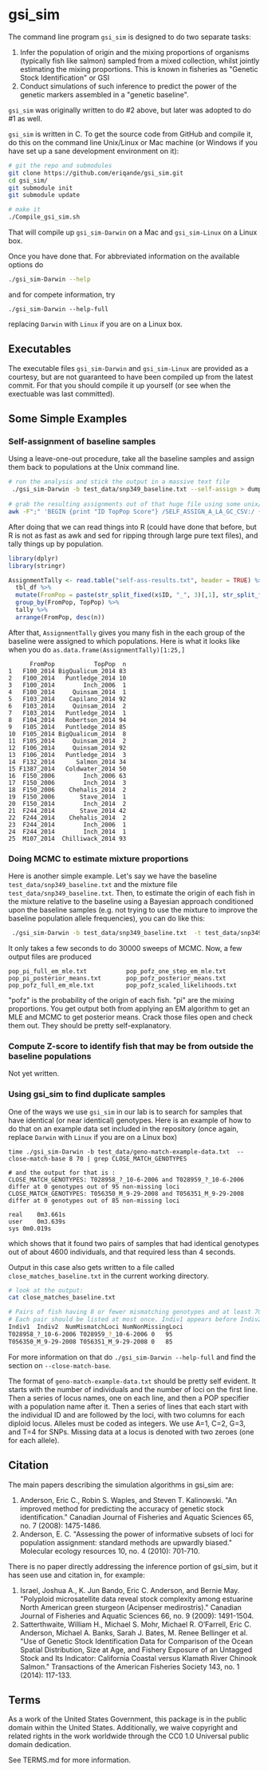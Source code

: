 # gsi_sim

The command line program `gsi_sim` is designed to do two separate tasks:
  1. Infer the population of origin and the mixing proportions of organisms
(typically fish like salmon) sampled from a mixed collection, whilst jointly
estimating the mixing proportions.  This is known in fisheries as 
"Genetic Stock Identification" or GSI
  2. Conduct simulations of such inference to predict the power of the genetic
markers assembled in a "genetic baseline".  

`gsi_sim` was originally written to do #2 above, but 
later was adopted to do  #1 as well.  

`gsi_sim` is written in C.  To get the source code from GitHub and compile it, do this
on the command line Unix/Linux or Mac machine (or Windows if you have set up a 
sane development environment on it):
```sh
# git the repo and submodules
git clone https://github.com/eriqande/gsi_sim.git
cd gsi_sim/
git submodule init
git submodule update

# make it
./Compile_gsi_sim.sh
```

That will compile up `gsi_sim-Darwin` on a Mac and `gsi_sim-Linux` on a Linux box.

Once you have done that. For abbreviated information on the available options do
```sh
./gsi_sim-Darwin --help
```
and for compete information, try
```
./gsi_sim-Darwin --help-full
```
replacing `Darwin` with `Linux` if you are on a Linux box.

## Executables

The executable files `gsi_sim-Darwin` and `gsi_sim-Linux` are provided as a courtesy, but are not guaranteed to have been compiled up from the latest commit. For that you should compile it up yourself (or see when the exectuable was last committed).

## Some Simple Examples

### Self-assignment of baseline samples
Using a leave-one-out procedure, take all the baseline samples and assign them back to populations at the Unix command line.

```sh
# run the analysis and stick the output in a massive text file
 ./gsi_sim-Darwin -b test_data/snp349_baseline.txt --self-assign > dumpfile
 
# grab the resulting assignments out of that huge file using some unix/Linux tools
awk -F";" 'BEGIN {print "ID TopPop Score"} /SELF_ASSIGN_A_LA_GC_CSV:/ {print $1, $2, $3}' dumpfile | sed 's/SELF_ASSIGN_A_LA_GC_CSV:\///g;' > self-ass-results.txt 
```

After doing that we can read things into R (could have done that before, but R is not as fast as awk and sed for ripping
through large pure text files), and tally things up by population.

```r
library(dplyr)
library(stringr)

AssignmentTally <- read.table("self-ass-results.txt", header = TRUE) %>%
  tbl_df %>%
  mutate(FromPop = paste(str_split_fixed(x$ID, "_", 3)[,1], str_split_fixed(x$ID, "_", 3)[,2], sep ="_")) %>%
  group_by(FromPop, TopPop) %>%
  tally %>%
  arrange(FromPop, desc(n))
```

After that, `AssignmentTally` gives you many fish in the each group of the baseline were assigned to which populations. Here is
what it looks like when you do `as.data.frame(AssignmentTally)[1:25,]`

```
      FromPop           TopPop  n
1   F100_2014 BigQualicum_2014 83
2   F100_2014   Puntledge_2014 10
3   F100_2014        Inch_2006  1
4   F100_2014     Quinsam_2014  1
5   F103_2014    Capilano_2014 92
6   F103_2014     Quinsam_2014  2
7   F103_2014   Puntledge_2014  1
8   F104_2014   Robertson_2014 94
9   F105_2014   Puntledge_2014 85
10  F105_2014 BigQualicum_2014  8
11  F105_2014     Quinsam_2014  2
12  F106_2014     Quinsam_2014 92
13  F106_2014   Puntledge_2014  3
14  F132_2014      Salmon_2014 34
15 F1387_2014   Coldwater_2014 50
16  F150_2006        Inch_2006 63
17  F150_2006        Inch_2014  3
18  F150_2006    Chehalis_2014  2
19  F150_2006       Stave_2014  1
20  F150_2014        Inch_2014  2
21  F244_2014       Stave_2014 42
22  F244_2014    Chehalis_2014  2
23  F244_2014        Inch_2006  1
24  F244_2014        Inch_2014  1
25  M107_2014  Chilliwack_2014 93
```

### Doing MCMC to estimate mixture proportions
Here is another simple example.  Let's say we have the baseline `test_data/snp349_baseline.txt` and the
mixture file `test_data/snp349_baseline.txt`.  Then, to estimate the origin of each fish in the mixture
relative to the baseline using a Bayesian approach conditioned upon the baseline samples (e.g. not trying to
use the mixture to improve the baseline population allele frequencies), you can do like this:

```sh
 ./gsi_sim-Darwin -b test_data/snp349_baseline.txt  -t test_data/snp349_mixture.txt --mcmc-sweeps 25000 --mcmc-burnin 5000 > big_ol_output.txt 
```
It only takes a few seconds to do 30000 sweeps of MCMC.  Now, a few output files are produced
```
pop_pi_full_em_mle.txt           pop_pofz_one_step_em_mle.txt
pop_pi_posterior_means.txt       pop_pofz_posterior_means.txt
pop_pofz_full_em_mle.txt         pop_pofz_scaled_likelihoods.txt
```
"pofz" is the probability of the origin of each fish.  "pi" are the mixing proportions.  You get output both
from applying an EM algorithm to get an MLE and MCMC to get posterior means.  Crack those files open and check them
out.  They should be pretty self-explanatory.


### Compute Z-score to identify fish that may be from outside the baseline populations
Not yet written.

### Using gsi_sim to find duplicate samples
One of the ways we use `gsi_sim` in our lab is to search for samples that have identical (or
near identical) genotypes.  Here is an example of how to do that on an example
data set included in the repository (once again, replace `Darwin` with `Linux` if you are on a Linux box)
```
time ./gsi_sim-Darwin -b test_data/geno-match-example-data.txt  --close-match-base 8 70 | grep CLOSE_MATCH_GENOTYPES

# and the output for that is :
CLOSE_MATCH_GENOTYPES: T028958_?_10-6-2006 and T028959_?_10-6-2006 differ at 0 genotypes out of 95 non-missing loci
CLOSE_MATCH_GENOTYPES: T056350_M_9-29-2008 and T056351_M_9-29-2008 differ at 0 genotypes out of 85 non-missing loci

real	0m3.661s
user	0m3.639s
sys	0m0.019s

``` 
which shows that it found two pairs of samples that had identical genotypes out of about 4600 individuals,
and that required less than 4 seconds.

Output in this case also gets written to a file called `close_matches_baseline.txt` in the current 
working directory.

```sh
# look at the output:
cat close_matches_baseline.txt 

# Pairs of fish having 8 or fewer mismatching genotypes and at least 70 loci that are non-missing in each member of the pair 
# Each pair should be listed at most once. Indiv1 appears before Indiv2 in the data set.
Indiv1	Indiv2	NumMismatchLoci	NumNonMissingLoci
T028958_?_10-6-2006	T028959_?_10-6-2006	0	95
T056350_M_9-29-2008	T056351_M_9-29-2008	0	85
```

For more information on that do `./gsi_sim-Darwin --help-full` and find the section on `--close-match-base`.

The format of `geno-match-example-data.txt` should be pretty self evident.  It starts with the number of individuals
and the number of loci on the first line. Then a series of locus names, one on each line, and then a 
POP specifier with a population name after it.  Then a series of lines that each start with the individual
ID and are followed by the loci, with two columns for each diploid locus.  Alleles must be coded as integers.
We use A=1, C=2, G=3, and T=4 for SNPs.  Missing data at a locus is denoted with two zeroes (one for each allele).


## Citation

The main papers describing the simulation algorithms in gsi_sim are:
  1. Anderson, Eric C., Robin S. Waples, and Steven T. Kalinowski. "An improved method for predicting the accuracy of genetic stock identification." Canadian Journal of Fisheries and Aquatic Sciences 65, no. 7 (2008): 1475-1486.
  2. Anderson, E. C. "Assessing the power of informative subsets of loci for population assignment: standard methods are upwardly biased." Molecular ecology resources 10, no. 4 (2010): 701-710.

There is no paper directly addressing the inference portion of gsi_sim, but it has seen use and citation in, for example:
  1. Israel, Joshua A., K. Jun Bando, Eric C. Anderson, and Bernie May. "Polyploid microsatellite data reveal stock complexity among estuarine North American green sturgeon (Acipenser medirostris)." Canadian Journal of Fisheries and Aquatic Sciences 66, no. 9 (2009): 1491-1504.
  2. Satterthwaite, William H., Michael S. Mohr, Michael R. O’Farrell, Eric C. Anderson, Michael A. Banks, Sarah J. Bates, M. Renee Bellinger et al. "Use of Genetic Stock Identification Data for Comparison of the Ocean Spatial Distribution, Size at Age, and Fishery Exposure of an Untagged Stock and Its Indicator: California Coastal versus Klamath River Chinook Salmon." Transactions of the American Fisheries Society 143, no. 1 (2014): 117-133.


## Terms 

As a work of the United States Government, this package is in the
public domain within the United States. Additionally, we waive
copyright and related rights in the work worldwide through the CC0 1.0
Universal public domain dedication.

See TERMS.md for more information.

